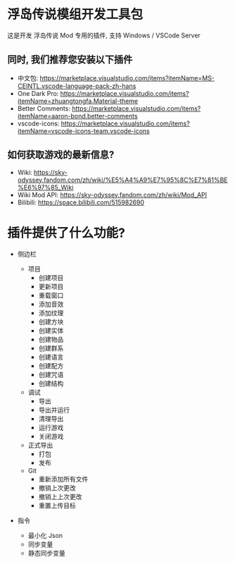 # 浮岛传说模组开发工具包
这是开发 浮岛传说 Mod 专用的插件, 支持 Windows / VSCode Server


## 同时, 我们推荐您安装以下插件
- 中文包: https://marketplace.visualstudio.com/items?itemName=MS-CEINTL.vscode-language-pack-zh-hans
- One Dark Pro: https://marketplace.visualstudio.com/items?itemName=zhuangtongfa.Material-theme
- Better Comments: https://marketplace.visualstudio.com/items?itemName=aaron-bond.better-comments
- vscode-icons: https://marketplace.visualstudio.com/items?itemName=vscode-icons-team.vscode-icons


## 如何获取游戏的最新信息?
- Wiki: https://sky-odyssey.fandom.com/zh/wiki/%E5%A4%A9%E7%95%8C%E7%81%BE%E6%97%85_Wiki
- Wiki Mod API: https://sky-odyssey.fandom.com/zh/wiki/Mod_API
- Bilibili: https://space.bilibili.com/515982690


# 插件提供了什么功能?
- 侧边栏
  - 项目
    - 创建项目
    - 更新项目
    - 重载窗口
    - 添加音效
    - 添加纹理
    - 创建方块
    - 创建实体
    - 创建物品
    - 创建群系
    - 创建语言
    - 创建配方
    - 创建咒语
    - 创建结构
  - 调试
    - 导出
    - 导出并运行
    - 清理导出
    - 运行游戏
    - 关闭游戏
  - 正式导出
    - 打包
    - 发布
  - Git
    - 重新添加所有文件
    - 撤销上次更改
    - 撤销上上次更改
    - 重置上传目标

- 指令
  - 最小化 Json
  - 同步变量
  - 静态同步变量